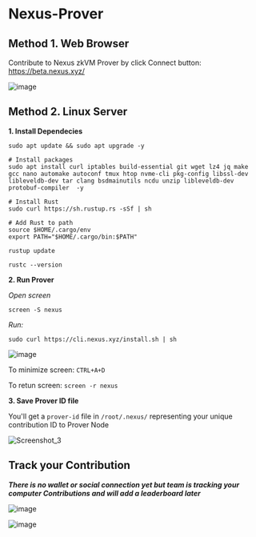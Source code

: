 # Nexus-Prover

## Method 1. Web Browser
Contribute to Nexus zkVM Prover by click Connect button: https://beta.nexus.xyz/

![image](https://github.com/user-attachments/assets/6cdd207b-c623-4621-a052-56f35ee13e09)



## Method 2. Linux Server
**1. Install Dependecies**
```console
sudo apt update && sudo apt upgrade -y
```
```console
# Install packages
sudo apt install curl iptables build-essential git wget lz4 jq make gcc nano automake autoconf tmux htop nvme-cli pkg-config libssl-dev libleveldb-dev tar clang bsdmainutils ncdu unzip libleveldb-dev protobuf-compiler  -y
```
```console
# Install Rust
sudo curl https://sh.rustup.rs -sSf | sh
```
```console
# Add Rust to path
source $HOME/.cargo/env
export PATH="$HOME/.cargo/bin:$PATH"
```
```console
rustup update

rustc --version
```

**2. Run Prover**

*Open screen*
```console
screen -S nexus
```
*Run:*
```console
sudo curl https://cli.nexus.xyz/install.sh | sh
```
![image](https://github.com/user-attachments/assets/6d79fad5-4153-4927-b3e2-559fe70fe5b5)

To minimize screen: `CTRL+A+D`

To retun screen: `screen -r nexus`

**3. Save Prover ID file**

You'll get a `prover-id` file in `/root/.nexus/` representing your unique contribution ID to Prover Node

![Screenshot_3](https://github.com/user-attachments/assets/5362c2b7-f116-4086-aeec-44fc7b425d05)


## Track your Contribution
***There is no wallet or social connection yet but team is tracking your computer Contributions and will add a leaderboard later***

![image](https://github.com/user-attachments/assets/9f8f86bd-a250-4b9e-834c-170a3f66f371)

![image](https://github.com/user-attachments/assets/6bf910e5-a9e0-443e-951a-bf828818fbfc)





